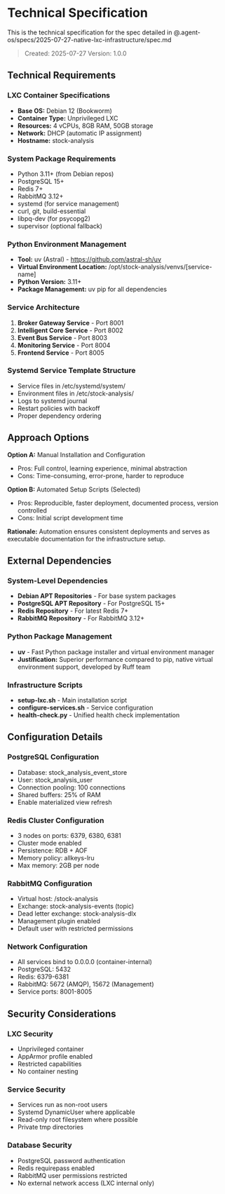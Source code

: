 # Technical Specification

This is the technical specification for the spec detailed in @.agent-os/specs/2025-07-27-native-lxc-infrastructure/spec.md

> Created: 2025-07-27
> Version: 1.0.0

## Technical Requirements

### LXC Container Specifications
- **Base OS:** Debian 12 (Bookworm)
- **Container Type:** Unprivileged LXC
- **Resources:** 4 vCPUs, 8GB RAM, 50GB storage
- **Network:** DHCP (automatic IP assignment)
- **Hostname:** stock-analysis

### System Package Requirements
- Python 3.11+ (from Debian repos)
- PostgreSQL 15+
- Redis 7+
- RabbitMQ 3.12+
- systemd (for service management)
- curl, git, build-essential
- libpq-dev (for psycopg2)
- supervisor (optional fallback)

### Python Environment Management
- **Tool:** uv (Astral) - https://github.com/astral-sh/uv
- **Virtual Environment Location:** /opt/stock-analysis/venvs/[service-name]
- **Python Version:** 3.11+
- **Package Management:** uv pip for all dependencies

### Service Architecture
1. **Broker Gateway Service** - Port 8001
2. **Intelligent Core Service** - Port 8002
3. **Event Bus Service** - Port 8003
4. **Monitoring Service** - Port 8004
5. **Frontend Service** - Port 8005

### Systemd Service Template Structure
- Service files in /etc/systemd/system/
- Environment files in /etc/stock-analysis/
- Logs to systemd journal
- Restart policies with backoff
- Proper dependency ordering

## Approach Options

**Option A:** Manual Installation and Configuration
- Pros: Full control, learning experience, minimal abstraction
- Cons: Time-consuming, error-prone, harder to reproduce

**Option B:** Automated Setup Scripts (Selected)
- Pros: Reproducible, faster deployment, documented process, version controlled
- Cons: Initial script development time

**Rationale:** Automation ensures consistent deployments and serves as executable documentation for the infrastructure setup.

## External Dependencies

### System-Level Dependencies
- **Debian APT Repositories** - For base system packages
- **PostgreSQL APT Repository** - For PostgreSQL 15+
- **Redis Repository** - For latest Redis 7+
- **RabbitMQ Repository** - For RabbitMQ 3.12+

### Python Package Management
- **uv** - Fast Python package installer and virtual environment manager
- **Justification:** Superior performance compared to pip, native virtual environment support, developed by Ruff team

### Infrastructure Scripts
- **setup-lxc.sh** - Main installation script
- **configure-services.sh** - Service configuration
- **health-check.py** - Unified health check implementation

## Configuration Details

### PostgreSQL Configuration
- Database: stock_analysis_event_store
- User: stock_analysis_user
- Connection pooling: 100 connections
- Shared buffers: 25% of RAM
- Enable materialized view refresh

### Redis Cluster Configuration
- 3 nodes on ports: 6379, 6380, 6381
- Cluster mode enabled
- Persistence: RDB + AOF
- Memory policy: allkeys-lru
- Max memory: 2GB per node

### RabbitMQ Configuration
- Virtual host: /stock-analysis
- Exchange: stock-analysis-events (topic)
- Dead letter exchange: stock-analysis-dlx
- Management plugin enabled
- Default user with restricted permissions

### Network Configuration
- All services bind to 0.0.0.0 (container-internal)
- PostgreSQL: 5432
- Redis: 6379-6381
- RabbitMQ: 5672 (AMQP), 15672 (Management)
- Service ports: 8001-8005

## Security Considerations

### LXC Security
- Unprivileged container
- AppArmor profile enabled
- Restricted capabilities
- No container nesting

### Service Security
- Services run as non-root users
- Systemd DynamicUser where applicable
- Read-only root filesystem where possible
- Private tmp directories

### Database Security
- PostgreSQL password authentication
- Redis requirepass enabled
- RabbitMQ user permissions restricted
- No external network access (LXC internal only)
